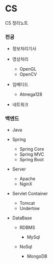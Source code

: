 # CS
CS 정리노트



### 전공

- 정보처리기사
- 영상처리
  - OpenGL
  - OpenCV

- 임베디드
  - Atmega128

- 네트워크



### 백엔드

- Java
- Spring
  - Spring Core
  - Spring MVC
  - Spring Boot

- Server
  - Apache
  - NginX

- Servlet Container
  - Tomcat
  - Undertow

- DataBase

  - RDBMS
    - MySql

  - NoSql
    - MongoDB